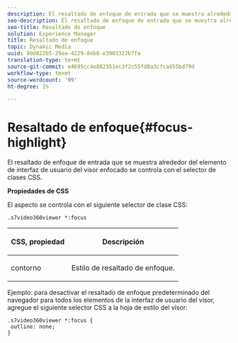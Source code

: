 ```yaml
---
description: El resaltado de enfoque de entrada que se muestra alrededor del elemento de interfaz de usuario del visor enfocado se controla con el selector de clases CSS.
seo-description: El resaltado de enfoque de entrada que se muestra alrededor del elemento de interfaz de usuario del visor enfocado se controla con el selector de clases CSS.
seo-title: Resaltado de enfoque
solution: Experience Manager
title: Resaltado de enfoque
topic: Dynamic Media
uuid: 99d822b5-29ea-4229-8eb8-e3903322b7fa
translation-type: tm+mt
source-git-commit: e4695cc4e882351ec3f2c55fd8a3cfca455bd79d
workflow-type: tm+mt
source-wordcount: '99'
ht-degree: 1%

---
```



# Resaltado de enfoque{#focus-highlight}

El resaltado de enfoque de entrada que se muestra alrededor del elemento de interfaz de usuario del visor enfocado se controla con el selector de clases CSS.

<!--<a id="section_061E550C1C1D4DB2BD663A898895B38C"></a>-->

**Propiedades de CSS**

El aspecto se controla con el siguiente selector de clase CSS:

```
.s7video360viewer *:focus
```

<table id="table_94EE3F5BBE4547C0B4943471CEE7EDE4"> 
 <thead> 
  <tr> 
   <th colname="col1" class="entry"> <p> CSS, propiedad </p> </th> 
   <th colname="col2" class="entry"> <p>Descripción </p> </th> 
  </tr> 
 </thead>
 <tbody> 
  <tr> 
   <td colname="col1"> <p> <span class="codeph"> contorno  </span> </p> </td> 
   <td colname="col2"> <p>Estilo de resaltado de enfoque. </p> </td> 
  </tr> 
 </tbody> 
</table>

Ejemplo: para desactivar el resaltado de enfoque predeterminado del navegador para todos los elementos de la interfaz de usuario del visor, agregue el siguiente selector CSS a la hoja de estilo del visor:

```
.s7video360viewer *:focus { 
 outline: none; 
}
```

